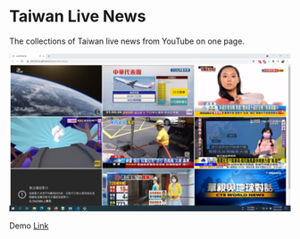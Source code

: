 # Taiwan Live News

The collections of Taiwan live news from YouTube on one page.

![Screenshot](images/screenshot.jpg "Screenshot")

Demo [Link](https://neilchennc.github.io/taiwan-live-news/)
